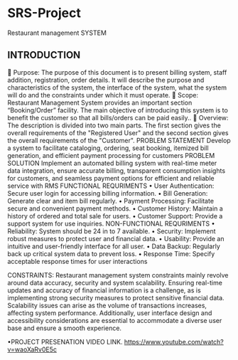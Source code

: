# SRS-Project
Restaurant management SYSTEM

## INTRODUCTION
	Purpose:
The purpose of this document is to present billing system, staff addition, registration, order details. It will describe the purpose and characteristics of the system, the interface of the system, what the system will do and the constraints under which it must operate.
	Scope:
Restaurant Management System provides an important section “Booking/Order” facility. The main objective of introducing this system is to benefit the customer so that all bills/orders can be paid easily..
	Overview:
The description is divided into two main parts. The first section gives the overall requirements of the "Registered User" and the second section gives the overall requirements of the "Customer".
PROBLEM STATEMENT
Develop a system to facilitate cataloging, ordering, seat booking, itemized bill generation, and efficient payment processing for customers
PROBLEM SOLUTION
Implement an automated billing system with real-time meter data integration, ensure accurate billing, transparent consumption insights for customers, and seamless payment options for efficient and reliable service with RMS
FUNCTIONAL REQURIMENTS
•	User Authentication:
Secure user login for accessing billing information.
•	Bill Generation:
Generate clear and item bill regularly.
•	Payment Processing:
Facilitate secure and convenient payment methods.
•	Customer History:
Maintain a history of ordered and total sale for users.
•	Customer Support:
Provide a support system for use inquiries.
NON-FUNCTIONAL REQURIMENTS
•	Reliability:
System should be 24 in to 7 available.
•	Security:
Implement robust measures to protect user and financial data.
•	Usability:
Provide an intuitive and user-friendly interface for all user.
•	Data Backup:
Regularly back up critical system data to prevent loss.
•	Response Time:
Specify acceptable response times for user interactions

CONSTRAINTS:
Restaurant management system constraints mainly revolve around data accuracy, security and system scalability. Ensuring real-time updates and accuracy of financial information is a challenge, as is implementing strong security measures to protect sensitive financial data. Scalability issues can arise as the volume of transactions increases, affecting system performance. Additionally, user interface design and accessibility considerations are essential to accommodate a diverse user base and ensure a smooth experience.

•PROJECT PRESENATION VIDEO LINK.
https://www.youtube.com/watch?v=waoXaRv0E5c

